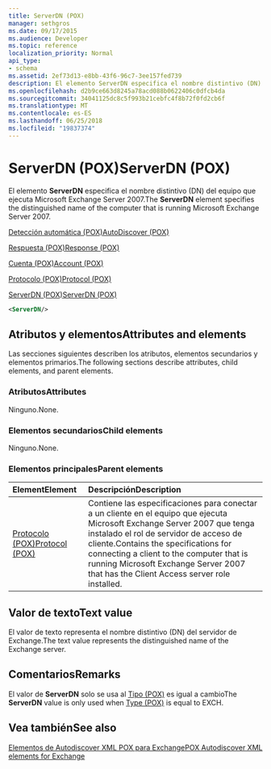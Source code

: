 ```yaml
---
title: ServerDN (POX)
manager: sethgros
ms.date: 09/17/2015
ms.audience: Developer
ms.topic: reference
localization_priority: Normal
api_type:
- schema
ms.assetid: 2ef73d13-e8bb-43f6-96c7-3ee157fed739
description: El elemento ServerDN especifica el nombre distintivo (DN) del equipo que ejecuta Microsoft Exchange Server 2007.
ms.openlocfilehash: d2b9ce663d8245a78acd088b0622406c0dfcb4da
ms.sourcegitcommit: 34041125dc8c5f993b21cebfc4f8b72f0fd2cb6f
ms.translationtype: MT
ms.contentlocale: es-ES
ms.lasthandoff: 06/25/2018
ms.locfileid: "19837374"
---
```

# <a name="serverdn-pox"></a><span data-ttu-id="66933-103">ServerDN (POX)</span><span class="sxs-lookup"><span data-stu-id="66933-103">ServerDN (POX)</span></span>

<span data-ttu-id="66933-104">El elemento **ServerDN** especifica el nombre distintivo (DN) del equipo que ejecuta Microsoft Exchange Server 2007.</span><span class="sxs-lookup"><span data-stu-id="66933-104">The **ServerDN** element specifies the distinguished name of the computer that is running Microsoft Exchange Server 2007.</span></span> 
  
[<span data-ttu-id="66933-105">Detección automática (POX)</span><span class="sxs-lookup"><span data-stu-id="66933-105">AutoDiscover (POX)</span></span>](autodiscover-pox.md)
  
[<span data-ttu-id="66933-106">Respuesta (POX)</span><span class="sxs-lookup"><span data-stu-id="66933-106">Response (POX)</span></span>](response-pox.md)
  
[<span data-ttu-id="66933-107">Cuenta (POX)</span><span class="sxs-lookup"><span data-stu-id="66933-107">Account (POX)</span></span>](account-pox.md)
  
[<span data-ttu-id="66933-108">Protocolo (POX)</span><span class="sxs-lookup"><span data-stu-id="66933-108">Protocol (POX)</span></span>](protocol-pox.md)
  
[<span data-ttu-id="66933-109">ServerDN (POX)</span><span class="sxs-lookup"><span data-stu-id="66933-109">ServerDN (POX)</span></span>](serverdn-pox.md)
  
```xml
<ServerDN/>
```

## <a name="attributes-and-elements"></a><span data-ttu-id="66933-110">Atributos y elementos</span><span class="sxs-lookup"><span data-stu-id="66933-110">Attributes and elements</span></span>

<span data-ttu-id="66933-111">Las secciones siguientes describen los atributos, elementos secundarios y elementos primarios.</span><span class="sxs-lookup"><span data-stu-id="66933-111">The following sections describe attributes, child elements, and parent elements.</span></span>
  
### <a name="attributes"></a><span data-ttu-id="66933-112">Atributos</span><span class="sxs-lookup"><span data-stu-id="66933-112">Attributes</span></span>

<span data-ttu-id="66933-113">Ninguno.</span><span class="sxs-lookup"><span data-stu-id="66933-113">None.</span></span>
  
### <a name="child-elements"></a><span data-ttu-id="66933-114">Elementos secundarios</span><span class="sxs-lookup"><span data-stu-id="66933-114">Child elements</span></span>

<span data-ttu-id="66933-115">Ninguno.</span><span class="sxs-lookup"><span data-stu-id="66933-115">None.</span></span>
  
### <a name="parent-elements"></a><span data-ttu-id="66933-116">Elementos principales</span><span class="sxs-lookup"><span data-stu-id="66933-116">Parent elements</span></span>

|<span data-ttu-id="66933-117">**Element**</span><span class="sxs-lookup"><span data-stu-id="66933-117">**Element**</span></span>|<span data-ttu-id="66933-118">**Descripción**</span><span class="sxs-lookup"><span data-stu-id="66933-118">**Description**</span></span>|
|:-----|:-----|
|[<span data-ttu-id="66933-119">Protocolo (POX)</span><span class="sxs-lookup"><span data-stu-id="66933-119">Protocol (POX)</span></span>](protocol-pox.md) <br/> |<span data-ttu-id="66933-120">Contiene las especificaciones para conectar a un cliente en el equipo que ejecuta Microsoft Exchange Server 2007 que tenga instalado el rol de servidor de acceso de cliente.</span><span class="sxs-lookup"><span data-stu-id="66933-120">Contains the specifications for connecting a client to the computer that is running Microsoft Exchange Server 2007 that has the Client Access server role installed.</span></span>  <br/> |
   
## <a name="text-value"></a><span data-ttu-id="66933-121">Valor de texto</span><span class="sxs-lookup"><span data-stu-id="66933-121">Text value</span></span>

<span data-ttu-id="66933-122">El valor de texto representa el nombre distintivo (DN) del servidor de Exchange.</span><span class="sxs-lookup"><span data-stu-id="66933-122">The text value represents the distinguished name of the Exchange server.</span></span>
  
## <a name="remarks"></a><span data-ttu-id="66933-123">Comentarios</span><span class="sxs-lookup"><span data-stu-id="66933-123">Remarks</span></span>

<span data-ttu-id="66933-124">El valor de **ServerDN** solo se usa al [Tipo (POX)](type-pox.md) es igual a cambio</span><span class="sxs-lookup"><span data-stu-id="66933-124">The **ServerDN** value is only used when [Type (POX)](type-pox.md) is equal to EXCH.</span></span> 
  
## <a name="see-also"></a><span data-ttu-id="66933-125">Vea también</span><span class="sxs-lookup"><span data-stu-id="66933-125">See also</span></span>



[<span data-ttu-id="66933-126">Elementos de Autodiscover XML POX para Exchange</span><span class="sxs-lookup"><span data-stu-id="66933-126">POX Autodiscover XML elements for Exchange</span></span>](pox-autodiscover-xml-elements-for-exchange.md)

